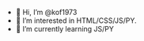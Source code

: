 - 👋 Hi, I’m @kof1973
- 👀 I’m interested in HTML/CSS/JS/PY.
- 🌱 I’m currently learning JS/PY

<!---
kof1973 is a ✨ special ✨ repository because its `README.md` (this file) appears on your GitHub profile.
You can click the Preview link to take a look at your changes.
--->
